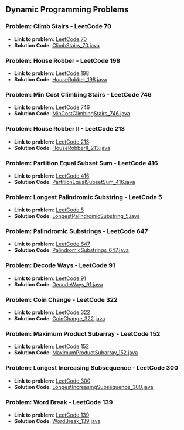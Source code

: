 ## Dynamic Programming Problems

### Problem: Climb Stairs - LeetCode 70

- **Link to problem**: [LeetCode 70](https://leetcode.com/problems/climbing-stairs/)
- **Solution Code**: [ClimbStairs_70.java](ClimbStairs_70.java)

### Problem: House Robber - LeetCode 198

- **Link to problem**: [LeetCode 198](https://leetcode.com/problems/house-robber/)
- **Solution Code**: [HouseRobber_198.java](HouseRobber_198.java)

### Problem: Min Cost Climbing Stairs - LeetCode 746

- **Link to problem**: [LeetCode 746](https://leetcode.com/problems/min-cost-climbing-stairs/)
- **Solution Code**: [MinCostClimbingStairs_746.java](MinCostClimbingStairs_746.java)

### Problem: House Robber II - LeetCode 213

- **Link to problem**: [LeetCode 213](https://leetcode.com/problems/house-robber-ii/)
- **Solution Code**: [HouseRobberII_213.java](HouseRobberII_213.java)

### Problem: Partition Equal Subset Sum - LeetCode 416

- **Link to problem**: [LeetCode 416](https://leetcode.com/problems/partition-equal-subset-sum/)
- **Solution Code**: [PartitionEqualSubsetSum_416.java](PartitionEqualSubsetSum_416.java)

### Problem: Longest Palindromic Substring - LeetCode 5

- **Link to problem**: [LeetCode 5](https://leetcode.com/problems/longest-palindromic-substring/)
- **Solution Code**: [LongestPalindromicSubstring_5.java](LongestPalindromicSubstring_5.java)

### Problem: Palindromic Substrings - LeetCode 647

- **Link to problem**: [LeetCode 647](https://leetcode.com/problems/palindromic-substrings/)
- **Solution Code**: [PalindromicSubstrings_647.java](PalindromicSubstrings_647.java)

### Problem: Decode Ways - LeetCode 91

- **Link to problem**: [LeetCode 91](https://leetcode.com/problems/decode-ways/)
- **Solution Code**: [DecodeWays_91.java](DecodeWays_91.java)

### Problem: Coin Change - LeetCode 322

- **Link to problem**: [LeetCode 322](https://leetcode.com/problems/coin-change/)
- **Solution Code**: [CoinChange_322.java](CoinChange_322.java)

### Problem: Maximum Product Subarray - LeetCode 152

- **Link to problem**: [LeetCode 152](https://leetcode.com/problems/maximum-product-subarray/)
- **Solution Code**: [MaximumProductSubarray_152.java](MaximumProductSubarray_152.java)

### Problem: Longest Increasing Subsequence - LeetCode 300

- **Link to problem**: [LeetCode 300](https://leetcode.com/problems/longest-increasing-subsequence/)
- **Solution Code**: [LongestIncreasingSubsequence_300.java](LongestIncreasingSubsequence_300.java)

### Problem: Word Break - LeetCode 139

- **Link to problem**: [LeetCode 139](https://leetcode.com/problems/word-break/)
- **Solution Code**: [WordBreak_139.java](WordBreak_139.java)
